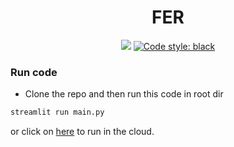 <h1 align="center">
    FER
</h1>

<p align="center">
    <a href="https://ferlibrary.streamlit.app/"><img src="https://static.streamlit.io/badges/streamlit_badge_black_white.svg"></a>
    <a href="https://github.com/psf/black"><img src="https://img.shields.io/badge/code%20style-black-000000.svg" alt="Code style: black"></a>
</p>

### Run code

- Clone the repo and then run this code in root dir

```python
streamlit run main.py
```

or click on [here](https://ferlibray.streamlitapp.com/) to run in the cloud.
